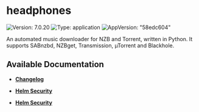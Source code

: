 # headphones

![Version: 7.0.20](https://img.shields.io/badge/Version-7.0.20-informational?style=flat-square) ![Type: application](https://img.shields.io/badge/Type-application-informational?style=flat-square) ![AppVersion: "58edc604"](https://img.shields.io/badge/AppVersion-"58edc604"-informational?style=flat-square)

An automated music downloader for NZB and Torrent, written in Python. It supports SABnzbd, NZBget, Transmission, µTorrent and Blackhole.

## Available Documentation

- [**Changelog**](CHANGELOG)

- [**Helm Security**](container-security)

- [**Helm Security**](helm-security)

